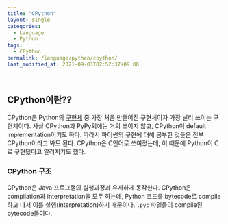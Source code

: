 ```yaml
---
title: "CPython"
layout: single
categories:
  - Language
  - Python
tags:
  - CPython
permalink: /language/python/cpython/
last_modified_at: 2021-09-03T02:52:37+09:00

---
```


## CPython이란??

CPython은 Python의 [구현체](/language/programming_language/0/#언어-구현체language-implementation) 중 가장 처음 만들어진 구현체이자 가장 널리 쓰이는 구현체이다.
사실 CPython과 PyPy외에는 거의 쓰이지 않고, CPython이 default implementation이기도 하다.
따라서 파이썬의 구현에 대해 공부한 것들은 전부 CPython이라고 봐도 된다.
CPython은 C언어로 쓰여졌는데, 이 때문에 Python이 C로 구현됐다고 알려지기도 했다.

### CPython 구조

CPython은 Java 프로그램의 실행과정과 유사하게 동작한다.
CPython은 compilation과 interpretation을 모두 하는데, Python 코드를 bytecode로 compile하고 나서 이를 실행(interpretation)하기 때문이다.
`.pyc` 파일들이 compile된 bytecode들이다.

